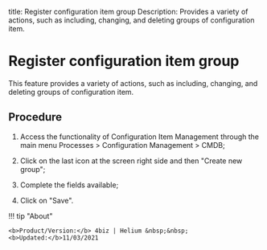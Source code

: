 title: Register configuration item group
Description: Provides a variety of actions, such as including, changing, and deleting groups of configuration item.
# Register configuration item group


This feature provides a variety of actions, such as including, changing, and
deleting groups of configuration item.

Procedure
-------------

1.  Access the functionality of Configuration Item Management through the main
    menu Processes \> Configuration Management \> CMDB;

2.  Click on the last icon at the screen right side and then "Create new group";

3.  Complete the fields available;

4.  Click on "Save".

!!! tip "About"

    <b>Product/Version:</b> 4biz | Helium &nbsp;&nbsp;
    <b>Updated:</b>11/03/2021

